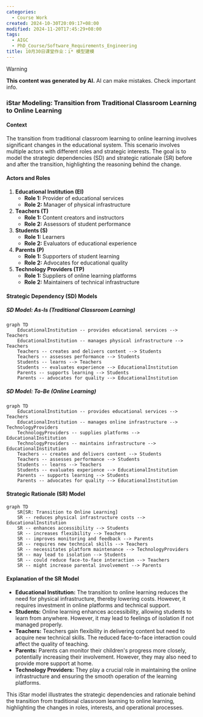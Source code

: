 ```yaml
---
categories:
  - Course Work
created: 2024-10-30T20:09:17+08:00
modified: 2024-11-20T17:45:29+08:00
tags:
  - AIGC
  - PhD_Course/Software_Requirements_Engineering
title: 10月30日课堂作业：i* 模型建模
---
```


> [!WARNING]
> **This content was generated by AI.**
> AI can make mistakes. Check important info.

### iStar Modeling: Transition from Traditional Classroom Learning to Online Learning

#### Context

The transition from traditional classroom learning to online learning involves significant changes in the educational system. This scenario involves multiple actors with different roles and strategic interests. The goal is to model the strategic dependencies (SD) and strategic rationale (SR) before and after the transition, highlighting the reasoning behind the change.

#### Actors and Roles

1. **Educational Institution (EI)**
   - **Role 1:** Provider of educational services
   - **Role 2:** Manager of physical infrastructure
2. **Teachers (T)**
   - **Role 1:** Content creators and instructors
   - **Role 2:** Assessors of student performance
3. **Students (S)**
   - **Role 1:** Learners
   - **Role 2:** Evaluators of educational experience
4. **Parents (P)**
   - **Role 1:** Supporters of student learning
   - **Role 2:** Advocates for educational quality
5. **Technology Providers (TP)**
   - **Role 1:** Suppliers of online learning platforms
   - **Role 2:** Maintainers of technical infrastructure

#### Strategic Dependency (SD) Models

##### SD Model: As-Is (Traditional Classroom Learning)

```mermaid
graph TD
    EducationalInstitution -- provides educational services --> Teachers
    EducationalInstitution -- manages physical infrastructure --> Teachers
    Teachers -- creates and delivers content --> Students
    Teachers -- assesses performance --> Students
    Students -- learns --> Teachers
    Students -- evaluates experience --> EducationalInstitution
    Parents -- supports learning --> Students
    Parents -- advocates for quality --> EducationalInstitution
```

##### SD Model: To-Be (Online Learning)

```mermaid
graph TD
    EducationalInstitution -- provides educational services --> Teachers
    EducationalInstitution -- manages online infrastructure --> TechnologyProviders
    TechnologyProviders -- supplies platforms --> EducationalInstitution
    TechnologyProviders -- maintains infrastructure --> EducationalInstitution
    Teachers -- creates and delivers content --> Students
    Teachers -- assesses performance --> Students
    Students -- learns --> Teachers
    Students -- evaluates experience --> EducationalInstitution
    Parents -- supports learning --> Students
    Parents -- advocates for quality --> EducationalInstitution
```

#### Strategic Rationale (SR) Model

```mermaid
graph TD
    SR[SR: Transition to Online Learning]
    SR -- reduces physical infrastructure costs --> EducationalInstitution
    SR -- enhances accessibility --> Students
    SR -- increases flexibility --> Teachers
    SR -- improves monitoring and feedback --> Parents
    SR -- requires new technical skills --> Teachers
    SR -- necessitates platform maintenance --> TechnologyProviders
    SR -- may lead to isolation --> Students
    SR -- could reduce face-to-face interaction --> Teachers
    SR -- might increase parental involvement --> Parents
```

#### Explanation of the SR Model

- **Educational Institution:** The transition to online learning reduces the need for physical infrastructure, thereby lowering costs. However, it requires investment in online platforms and technical support.
- **Students:** Online learning enhances accessibility, allowing students to learn from anywhere. However, it may lead to feelings of isolation if not managed properly.
- **Teachers:** Teachers gain flexibility in delivering content but need to acquire new technical skills. The reduced face-to-face interaction could affect the quality of teaching.
- **Parents:** Parents can monitor their children's progress more closely, potentially increasing their involvement. However, they may also need to provide more support at home.
- **Technology Providers:** They play a crucial role in maintaining the online infrastructure and ensuring the smooth operation of the learning platforms.

This iStar model illustrates the strategic dependencies and rationale behind the transition from traditional classroom learning to online learning, highlighting the changes in roles, interests, and operational processes.
